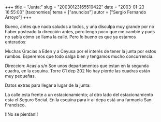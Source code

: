 +++
title = "Junta:"
slug = "20030123165510422"
date = "2003-01-23 16:55:00"
[taxonomies]
tema = ["anuncios"]
autor = ["Sergio Fernando Arroyo"]
+++

Bueno, antes que nada saludos a todos, y una disculpa muy grande por no
haber posteado la dirección antes, pero tengo poco que me cambié y pues
no sabía cómo se llama la calle. Pero lo bueno es que ya estamos
enterados:

Muchas Gracias a Eden y a Ceyusa por el interés de tener la junta por
estos rumbos. Esperemos que todo salga bien y tengamos mucho
concurrencia.

Direccion: Acasia s/n Son unos departamentos que estan en la segunda
cuadra, en la esquina. Torre C1 dep 202 No hay pierde las cuadras están
muy pequeñas.

Datos extras para llegar a lugar de la junta:

La calle esta frente a un estacionamiento; al otro lado del
estacionamiento esta el Seguro Social. En la esquina para ir al depa
está una farmacia San Francisco.

!!No se pierdan!!

